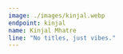 ```yaml
---
image: ./images/kinjal.webp
endpoint: kinjal
name: Kinjal Mhatre
line: "No titles, just vibes."
---
```

